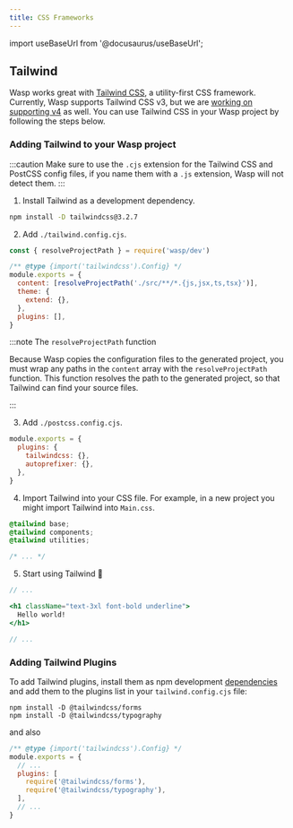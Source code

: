 ```yaml
---
title: CSS Frameworks
---
```


import useBaseUrl from '@docusaurus/useBaseUrl';

## Tailwind

Wasp works great with [Tailwind CSS](https://v3.tailwindcss.com/), a utility-first CSS framework. Currently, Wasp supports Tailwind CSS v3, but we are [working on supporting v4](https://github.com/wasp-lang/wasp/issues/2483) as well. You can use Tailwind CSS in your Wasp project by following the steps below.

### Adding Tailwind to your Wasp project

:::caution
Make sure to use the `.cjs` extension for the Tailwind CSS and PostCSS config files, if you name them with a `.js` extension, Wasp will not detect them.
:::

1. Install Tailwind as a development dependency.

```bash
npm install -D tailwindcss@3.2.7
```

2. Add `./tailwind.config.cjs`.

```js title="./tailwind.config.cjs"
const { resolveProjectPath } = require('wasp/dev')

/** @type {import('tailwindcss').Config} */
module.exports = {
  content: [resolveProjectPath('./src/**/*.{js,jsx,ts,tsx}')],
  theme: {
    extend: {},
  },
  plugins: [],
}
```

:::note The `resolveProjectPath` function

Because Wasp copies the configuration files to the generated project, you must wrap any paths in the `content` array with the `resolveProjectPath` function. This function resolves the path to the generated project, so that Tailwind can find your source files.

:::

3. Add `./postcss.config.cjs`.

```js title="./postcss.config.cjs"
module.exports = {
  plugins: {
    tailwindcss: {},
    autoprefixer: {},
  },
}
```

4. Import Tailwind into your CSS file. For example, in a new project you might import Tailwind into `Main.css`.

```css title="./src/Main.css" {1-3}
@tailwind base;
@tailwind components;
@tailwind utilities;

/* ... */
```

5. Start using Tailwind 🥳

```jsx title="./src/MainPage.jsx"
// ...

<h1 className="text-3xl font-bold underline">
  Hello world!
</h1>

// ...
```

### Adding Tailwind Plugins

To add Tailwind plugins, install them as npm development [dependencies](../project/dependencies) and add them to the plugins list in your `tailwind.config.cjs` file:

```shell
npm install -D @tailwindcss/forms
npm install -D @tailwindcss/typography
```

and also

```js title="./tailwind.config.cjs" {5-6}
/** @type {import('tailwindcss').Config} */
module.exports = {
  // ...
  plugins: [
    require('@tailwindcss/forms'),
    require('@tailwindcss/typography'),
  ],
  // ...
}
```
